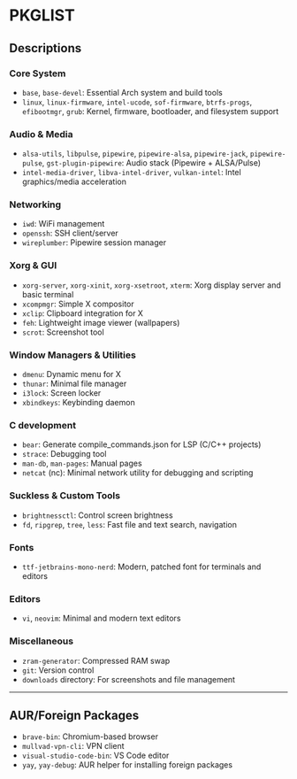 
# PKGLIST

## Descriptions

### Core System
- `base`, `base-devel`: Essential Arch system and build tools
- `linux`, `linux-firmware`, `intel-ucode`, `sof-firmware`, `btrfs-progs`, `efibootmgr`, `grub`: Kernel, firmware, bootloader, and filesystem support

### Audio & Media
- `alsa-utils`, `libpulse`, `pipewire`, `pipewire-alsa`, `pipewire-jack`, `pipewire-pulse`, `gst-plugin-pipewire`: Audio stack (Pipewire + ALSA/Pulse)
- `intel-media-driver`, `libva-intel-driver`, `vulkan-intel`: Intel graphics/media acceleration

### Networking
- `iwd`: WiFi management
- `openssh`: SSH client/server
- `wireplumber`: Pipewire session manager

### Xorg & GUI
- `xorg-server`, `xorg-xinit`, `xorg-xsetroot`, `xterm`: Xorg display server and basic terminal
- `xcompmgr`: Simple X compositor
- `xclip`: Clipboard integration for X
- `feh`: Lightweight image viewer (wallpapers)
- `scrot`: Screenshot tool

### Window Managers & Utilities
- `dmenu`: Dynamic menu for X
- `thunar`: Minimal file manager
- `i3lock`: Screen locker
- `xbindkeys`: Keybinding daemon

### C development
- `bear`: Generate compile_commands.json for LSP (C/C++ projects)
- `strace`: Debugging tool
- `man-db`, `man-pages`: Manual pages
- `netcat` (nc): Minimal network utility for debugging and scripting

### Suckless & Custom Tools
 - `brightnessctl`: Control screen brightness
 - `fd`, `ripgrep`, `tree`, `less`: Fast file and text search, navigation

### Fonts
- `ttf-jetbrains-mono-nerd`: Modern, patched font for terminals and editors

### Editors
- `vi`, `neovim`: Minimal and modern text editors

### Miscellaneous
- `zram-generator`: Compressed RAM swap
- `git`: Version control
- `downloads` directory: For screenshots and file management

---

## AUR/Foreign Packages

- `brave-bin`: Chromium-based browser
- `mullvad-vpn-cli`: VPN client
- `visual-studio-code-bin`: VS Code editor
- `yay`, `yay-debug`: AUR helper for installing foreign packages
